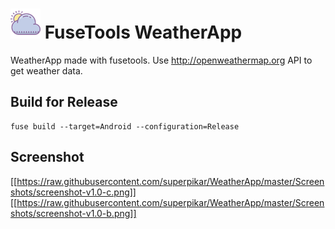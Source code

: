 # ![logo](Assets/AppIcon/mdpi.png) FuseTools WeatherApp
WeatherApp made with fusetools. Use http://openweathermap.org API to get weather data. 

## Build for Release
```
fuse build --target=Android --configuration=Release
```

## Screenshot
[[https://raw.githubusercontent.com/superpikar/WeatherApp/master/Screenshots/screenshot-v1.0-c.png]]
[[https://raw.githubusercontent.com/superpikar/WeatherApp/master/Screenshots/screenshot-v1.0-b.png]]
